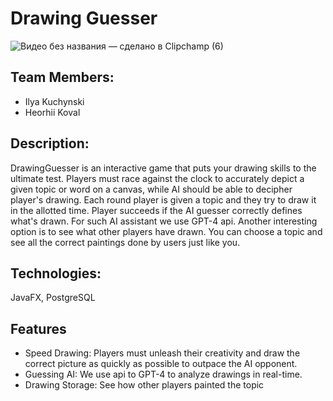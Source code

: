 # Drawing Guesser

![Видео без названия — сделано в Clipchamp (6)](https://github.com/ilyakuchynski/DrawingGuesser/assets/63789788/94ee5ae8-db00-4517-ad67-a217576bd781)


## Team Members:
- Ilya Kuchynski
- Heorhii Koval

## Description:
DrawingGuesser is an interactive game that puts your drawing skills to the ultimate test. Players must race against the clock to accurately depict a given topic or word on a canvas, while AI should be able to decipher player's drawing.
Each round player is given a topic and they try to draw it in the allotted time. Player succeeds if the AI guesser correctly defines what's drawn. For such AI assistant we use GPT-4 api. 
Another interesting option is to see what other players have drawn. You can choose a topic and see all the correct paintings done by users just like you.

## Technologies:
JavaFX, PostgreSQL

## Features
- Speed Drawing: Players must unleash their creativity and draw the correct picture as quickly as possible to outpace the AI opponent.
- Guessing AI: We use api to GPT-4 to analyze drawings in real-time.
- Drawing Storage: See how other players painted the topic

  
